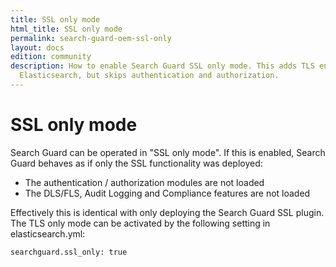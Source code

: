 ```yaml
---
title: SSL only mode
html_title: SSL only mode
permalink: search-guard-oem-ssl-only
layout: docs
edition: community
description: How to enable Search Guard SSL only mode. This adds TLS encryption to
  Elasticsearch, but skips authentication and authorization.
---
```

<!---
Copyright 2022 floragunn GmbH
-->

# SSL only mode

Search Guard can be operated in "SSL only mode". If this is enabled, Search Guard behaves as if only the SSL functionality was deployed:

* The authentication / authorization modules are not loaded
* The DLS/FLS, Audit Logging and Compliance features are not loaded

Effectively this is identical with only deploying the Search Guard SSL plugin. The TLS only mode can be activated by the following setting in elasticsearch.yml:

```
searchguard.ssl_only: true
```

